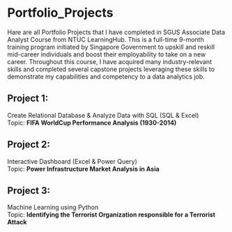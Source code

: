 # Portfolio_Projects
Hare are all Portfolio Projects that I have completed in SGUS Associate Data Analyst Course from NTUC LearningHub. 
This is a full-time 9-month training program initiated by Singapore Government to upskill and reskill mid-career individuals and boost their employability to take on a new career.
Throughout this course, I have acquired many industry-relevant skills and completed several capstone projects leveraging these skills to demonstrate my capabilities and competency to a data analytics job.
## Project 1:   
Create Relational Database & Analyze Data with SQL (SQL & Excel)<br>
Topic: **FIFA WorldCup Performance Analysis (1930-2014)**

## Project 2:   
Interactive Dashboard (Excel & Power Query)<br>
Topic: **Power Infrastructure Market Analysis in Asia**

## Project 3:   
Machine Learning using Python<br>
Topic: **Identifying the Terrorist Organization responsible for a Terrorist Attack**
